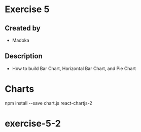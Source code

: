 # Exercise 5
## Created by
- Madoka
## Description
- How to build Bar Chart, Horizontal Bar Chart, and Pie Chart

# Charts

npm install --save chart.js react-chartjs-2

# exercise-5-2
